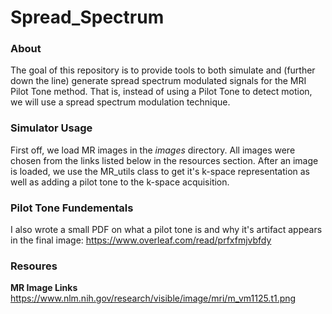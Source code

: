 # Spread_Spectrum
### About
The goal of this repository is to provide tools to both simulate and (further down the line) generate spread spectrum modulated signals for the MRI Pilot Tone method. That is, instead of using a Pilot Tone to detect motion, we will use a spread spectrum modulation technique.    

### Simulator Usage
First off, we load MR images in the *images* directory. All images were chosen from the links listed below in the resources section. After an image is loaded, we use the MR_utils class to get it's k-space representation as well as adding a pilot tone to the k-space acquisition.

### Pilot Tone Fundementals
I also wrote a small PDF on what a pilot tone is and why it's artifact appears in the final image:
https://www.overleaf.com/read/prfxfmjvbfdy

### Resoures
**MR Image Links**
https://www.nlm.nih.gov/research/visible/image/mri/m_vm1125.t1.png
